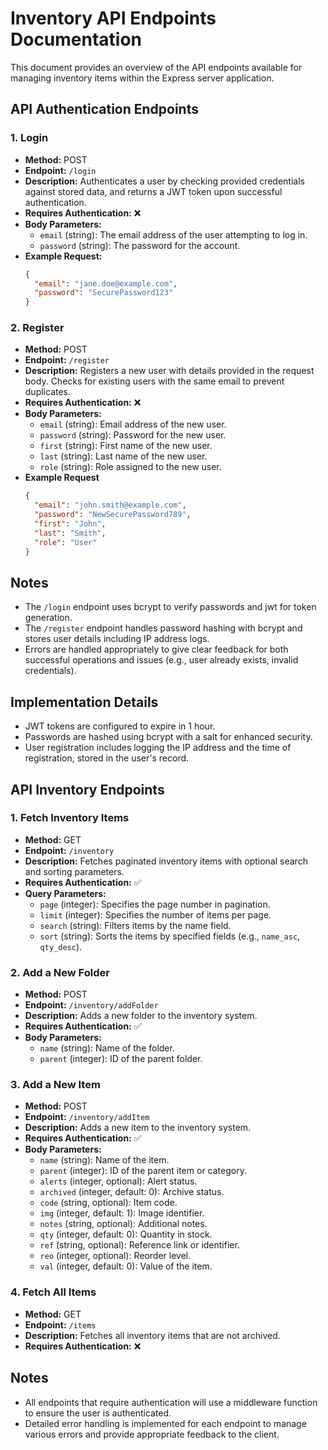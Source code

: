 # Inventory API Endpoints Documentation

This document provides an overview of the API endpoints available for managing inventory items within the Express server application.

## API Authentication Endpoints

### 1. Login

- **Method:** POST
- **Endpoint:** `/login`
- **Description:** Authenticates a user by checking provided credentials against stored data, and returns a JWT token upon successful authentication.
- **Requires Authentication:** ❌
- **Body Parameters:**
  - `email` (string): The email address of the user attempting to log in.
  - `password` (string): The password for the account.
- **Example Request:**
  ```json
  {
    "email": "jane.doe@example.com",
    "password": "SecurePassword123"
  }
  ```

### 2. Register

- **Method:** POST
- **Endpoint:** `/register`
- **Description:** Registers a new user with details provided in the request body. Checks for existing users with the same email to prevent duplicates.
- **Requires Authentication:** ❌
- **Body Parameters:**
  - `email` (string): Email address of the new user.
  - `password` (string): Password for the new user.
  - `first` (string): First name of the new user.
  - `last` (string): Last name of the new user.
  - `role` (string): Role assigned to the new user.
- **Example Request**
  ```json
  {
    "email": "john.smith@example.com",
    "password": "NewSecurePassword789",
    "first": "John",
    "last": "Smith",
    "role": "User"
  }
  ```

## Notes

- The `/login` endpoint uses bcrypt to verify passwords and jwt for token generation.
- The `/register` endpoint handles password hashing with bcrypt and stores user details including IP address logs.
- Errors are handled appropriately to give clear feedback for both successful operations and issues (e.g., user already exists, invalid credentials).

## Implementation Details

- JWT tokens are configured to expire in 1 hour.
- Passwords are hashed using bcrypt with a salt for enhanced security.
- User registration includes logging the IP address and the time of registration, stored in the user's record.

## API Inventory Endpoints

### 1. Fetch Inventory Items

- **Method:** GET
- **Endpoint:** `/inventory`
- **Description:** Fetches paginated inventory items with optional search and sorting parameters.
- **Requires Authentication:** ✅
- **Query Parameters:**
  - `page` (integer): Specifies the page number in pagination.
  - `limit` (integer): Specifies the number of items per page.
  - `search` (string): Filters items by the name field.
  - `sort` (string): Sorts the items by specified fields (e.g., `name_asc`, `qty_desc`).

### 2. Add a New Folder

- **Method:** POST
- **Endpoint:** `/inventory/addFolder`
- **Description:** Adds a new folder to the inventory system.
- **Requires Authentication:** ✅
- **Body Parameters:**
  - `name` (string): Name of the folder.
  - `parent` (integer): ID of the parent folder.

### 3. Add a New Item

- **Method:** POST
- **Endpoint:** `/inventory/addItem`
- **Description:** Adds a new item to the inventory system.
- **Requires Authentication:** ✅
- **Body Parameters:**
  - `name` (string): Name of the item.
  - `parent` (integer): ID of the parent item or category.
  - `alerts` (integer, optional): Alert status.
  - `archived` (integer, default: 0): Archive status.
  - `code` (string, optional): Item code.
  - `img` (integer, default: 1): Image identifier.
  - `notes` (string, optional): Additional notes.
  - `qty` (integer, default: 0): Quantity in stock.
  - `ref` (string, optional): Reference link or identifier.
  - `reo` (integer, optional): Reorder level.
  - `val` (integer, default: 0): Value of the item.

### 4. Fetch All Items

- **Method:** GET
- **Endpoint:** `/items`
- **Description:** Fetches all inventory items that are not archived.
- **Requires Authentication:** ❌

## Notes

- All endpoints that require authentication will use a middleware function to ensure the user is authenticated.
- Detailed error handling is implemented for each endpoint to manage various errors and provide appropriate feedback to the client.
